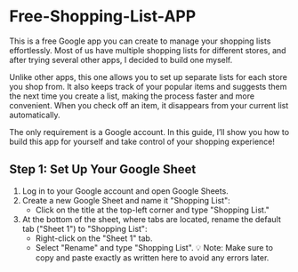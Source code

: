 # Free-Shopping-List-APP
This is a free Google app you can create to manage your shopping lists effortlessly. Most of us have multiple shopping lists for different stores, and after trying several other apps, I decided to build one myself.

Unlike other apps, this one allows you to set up separate lists for each store you shop from. It also keeps track of your popular items and suggests them the next time you create a list, making the process faster and more convenient. When you check off an item, it disappears from your current list automatically.

The only requirement is a Google account. In this guide, I’ll show you how to build this app for yourself and take control of your shopping experience!

## Step 1: Set Up Your Google Sheet
1. Log in to your Google account and open Google Sheets.
2. Create a new Google Sheet and name it "Shopping List":
   - Click on the title at the top-left corner and type "Shopping List."
3. At the bottom of the sheet, where tabs are located, rename the default tab ("Sheet 1") to "Shopping List":
   - Right-click on the "Sheet 1" tab.
   - Select "Rename" and type "Shopping List".
💡 Note: Make sure to copy and paste exactly as written here to avoid any errors later.

